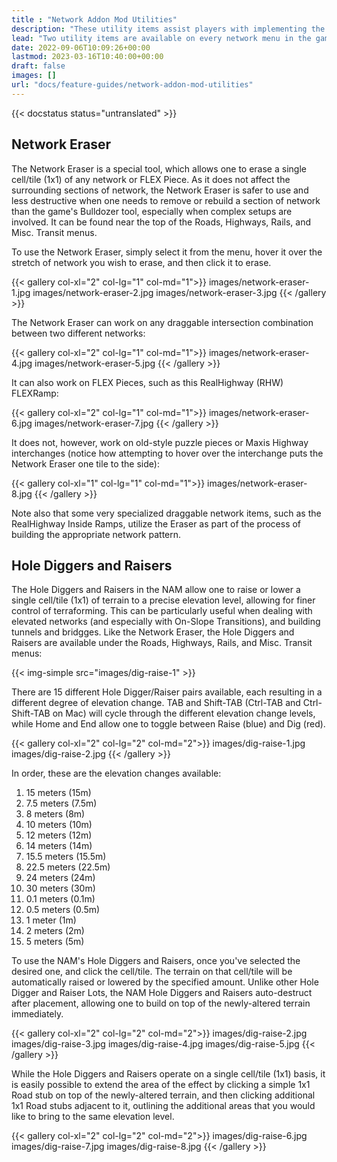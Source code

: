 ```yaml
---
title : "Network Addon Mod Utilities"
description: "These utility items assist players with implementing the enhanced functionality and features of the Network Addon Mod."
lead: "Two utility items are available on every network menu in the game with the NAM: the Network Eraser and the Hole Diggers and Raisers. The former acts as a more refined version of the game's default Bulldozer tool, while the latter allows precise terraforming, useful when working with network grades, tunnels, bridges, and placing On-Slope transitions."
date: 2022-09-06T10:09:26+00:00
lastmod: 2023-03-16T10:40:00+00:00
draft: false
images: []
url: "docs/feature-guides/network-addon-mod-utilities"
---
```


{{< docstatus status="untranslated" >}}

## Network Eraser

The Network Eraser is a special tool, which allows one to erase a single cell/tile (1x1) of any network or FLEX Piece. As it does not affect the surrounding sections of network, the Network Eraser is safer to use and less destructive when one needs to remove or rebuild a section of network than the game's Bulldozer tool, especially when complex setups are involved. It can be found near the top of the Roads, Highways, Rails, and Misc. Transit menus.

To use the Network Eraser, simply select it from the menu, hover it over the stretch of network you wish to erase, and then click it to erase.

{{< gallery col-xl="2" col-lg="1" col-md="1">}}
    images/network-eraser-1.jpg
    images/network-eraser-2.jpg
    images/network-eraser-3.jpg
{{< /gallery >}}

The Network Eraser can work on any draggable intersection combination between two different networks:

{{< gallery col-xl="2" col-lg="1" col-md="1">}}
    images/network-eraser-4.jpg
    images/network-eraser-5.jpg
{{< /gallery >}}

It can also work on FLEX Pieces, such as this RealHighway (RHW) FLEXRamp:

{{< gallery col-xl="2" col-lg="1" col-md="1">}}
    images/network-eraser-6.jpg
    images/network-eraser-7.jpg
{{< /gallery >}}

It does not, however, work on old-style puzzle pieces or Maxis Highway interchanges (notice how attempting to hover over the interchange puts the Network Eraser one tile to the side):

{{< gallery col-xl="1" col-lg="1" col-md="1">}}
    images/network-eraser-8.jpg
{{< /gallery >}}

Note also that some very specialized draggable network items, such as the RealHighway Inside Ramps, utilize the Eraser as part of the process of building the appropriate network pattern.

## Hole Diggers and Raisers

The Hole Diggers and Raisers in the NAM allow one to raise or lower a single cell/tile (1x1) of terrain to a precise elevation level, allowing for finer control of terraforming. This can be particularly useful when dealing with elevated networks (and especially with On-Slope Transitions), and building tunnels and bridgges. Like the Network Eraser, the Hole Diggers and Raisers are available under the Roads, Highways, Rails, and Misc. Transit menus:

{{< img-simple src="images/dig-raise-1" >}}

There are 15 different Hole Digger/Raiser pairs available, each resulting in a different degree of elevation change. TAB and Shift-TAB (Ctrl-TAB and Ctrl-Shift-TAB on Mac) will cycle through the different elevation change levels, while Home and End allow one to toggle between Raise (blue) and Dig (red).

{{< gallery col-xl="2" col-lg="2" col-md="2">}}
    images/dig-raise-1.jpg
    images/dig-raise-2.jpg
{{< /gallery >}}

In order, these are the elevation changes available:

1. 15 meters (15m)
2. 7.5 meters (7.5m)
3. 8 meters (8m)
4. 10 meters (10m)
5. 12 meters (12m)
6. 14 meters (14m)
7. 15.5 meters (15.5m)
8. 22.5 meters (22.5m)
9. 24 meters (24m)
10. 30 meters (30m)
11. 0.1 meters (0.1m)
12. 0.5 meters (0.5m)
13. 1 meter (1m)
14. 2 meters (2m)
15. 5 meters (5m)

To use the NAM's Hole Diggers and Raisers, once you've selected the desired one, and click the cell/tile. The terrain on that cell/tile will be automatically raised or lowered by the specified amount. Unlike other Hole Digger and Raiser Lots, the NAM Hole Diggers and Raisers auto-destruct after placement, allowing one to build on top of the newly-altered terrain immediately.

{{< gallery col-xl="2" col-lg="2" col-md="2">}}
    images/dig-raise-2.jpg
    images/dig-raise-3.jpg
    images/dig-raise-4.jpg
    images/dig-raise-5.jpg
{{< /gallery >}}

While the Hole Diggers and Raisers operate on a single cell/tile (1x1) basis, it is easily possible to extend the area of the effect by clicking a simple 1x1 Road stub on top of the newly-altered terrain, and then clicking additional 1x1 Road stubs adjacent to it, outlining the additional areas that you would like to bring to the same elevation level.

{{< gallery col-xl="2" col-lg="2" col-md="2">}}
    images/dig-raise-6.jpg
    images/dig-raise-7.jpg
    images/dig-raise-8.jpg
{{< /gallery >}}